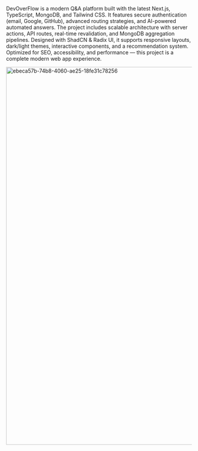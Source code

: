 DevOverFlow is a modern Q&A platform built with the latest Next.js, TypeScript, MongoDB, and Tailwind CSS. It features secure authentication (email, Google, GitHub), advanced routing strategies, and AI-powered automated answers. The project includes scalable architecture with server actions, API routes, real-time revalidation, and MongoDB aggregation pipelines. Designed with ShadCN & Radix UI, it supports responsive layouts, dark/light themes, interactive components, and a recommendation system. Optimized for SEO, accessibility, and performance — this project is a complete modern web app experience.

<img width="1536" height="1024" alt="ebeca57b-74b8-4060-ae25-18fe31c78256" src="https://github.com/user-attachments/assets/7499a2d4-79bd-4da5-923c-770dac3d994e" />
